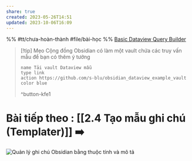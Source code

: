 ```yaml
---
share: true
created: 2023-05-26T14:51
updated: 2023-10-06T16:09
---
```

%%
#tt/chưa-hoàn-thành
#file/bài-học
%%
[Basic Dataview Query Builder](https://s-blu.github.io/basic-dataview-query-builder/)


> [!tip] Mẹo
> Cộng đồng Obsidian có làm một vault chứa các truy vấn mẫu để bạn có thêm ý tưởng
> ```button
> name Tải vault Dataview mẫu
> type link
> action https://github.com/s-blu/obsidian_dataview_example_vault
> color blue
> ```
> ^button-kfe1
# Bài tiếp theo : [[2.4 Tạo mẫu ghi chú (Templater)]] ➡️

![Quản lý ghi chú Obsidian bằng thuộc tính và mô tả](https://youtu.be/H4I3d_xpkAs?si=5FlChuOwnO96L7gj) 